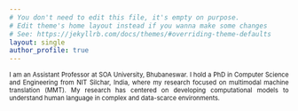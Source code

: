 ```yaml
---
# You don't need to edit this file, it's empty on purpose.
# Edit theme's home layout instead if you wanna make some changes
# See: https://jekyllrb.com/docs/themes/#overriding-theme-defaults
layout: single
author_profile: true
---
```


<div style="font-size: 0.8em; text-align: justify;">
I am an Assistant Professor at SOA University, Bhubaneswar. I hold a PhD in Computer Science and Engineering from NIT Silchar, India, where my research focused on multimodal machine translation (MMT). My research has centered on developing computational models to understand human language in complex and data-scarce environments.


</div>

